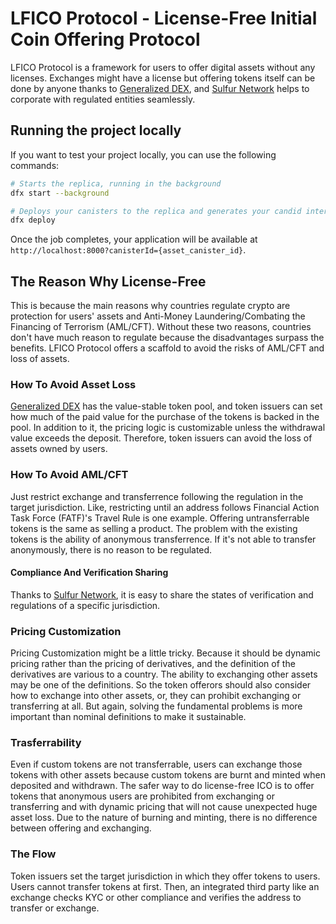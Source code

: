 # LFICO Protocol - License-Free Initial Coin Offering Protocol

LFICO Protocol is a framework for users to offer digital assets without any licenses. Exchanges might have a license but offering tokens itself can be done by anyone thanks to [Generalized DEX](https://github.com/kentomisawa/generalized-dex), and [Sulfur Network](https://github.com/kentomisawa/sulfur) helps to corporate with regulated entities seamlessly.

## Running the project locally

If you want to test your project locally, you can use the following commands:

```bash
# Starts the replica, running in the background
dfx start --background

# Deploys your canisters to the replica and generates your candid interface
dfx deploy
```

Once the job completes, your application will be available at `http://localhost:8000?canisterId={asset_canister_id}`.

## The Reason Why License-Free

This is because the main reasons why countries regulate crypto are protection for users' assets and Anti-Money Laundering/Combating the Financing of Terrorism (AML/CFT). Without these two reasons, countries don't have much reason to regulate because the disadvantages surpass the benefits. LFICO Protocol offers a scaffold to avoid the risks of AML/CFT and loss of assets.

### How To Avoid Asset Loss

[Generalized DEX](https://github.com/kentomisawa/generalized-dex) has the value-stable token pool, and token issuers can set how much of the paid value for the purchase of the tokens is backed in the pool. In addition to it, the pricing logic is customizable unless the withdrawal value exceeds the deposit. Therefore, token issuers can avoid the loss of assets owned by users.  

### How To Avoid AML/CFT

Just restrict exchange and transferrence following the regulation in the target jurisdiction. Like, restricting until an address follows Financial Action Task Force (FATF)'s Travel Rule is one example. Offering untransferrable tokens is the same as selling a product. The problem with the existing tokens is the ability of anonymous transferrence. If it's not able to transfer anonymously, there is no reason to be regulated.

#### Compliance And Verification Sharing

Thanks to [Sulfur Network](https://github.com/kentomisawa/sulfur), it is easy to share the states of verification and regulations of a specific jurisdiction.

### Pricing Customization

Pricing Customization might be a little tricky. Because it should be dynamic pricing rather than the pricing of derivatives, and the definition of the derivatives are various to a country. The ability to exchanging other assets may be one of the definitions. So the token offerors should also consider how to exchange into other assets, or, they can prohibit exchanging or transferring at all. But again, solving the fundamental problems is more important than nominal definitions to make it sustainable.

### Trasferrability

Even if custom tokens are not transferrable, users can exchange those tokens with other assets because custom tokens are burnt and minted when deposited and withdrawn. The safer way to do license-free ICO is to offer tokens that anonymous users are prohibited from exchanging or transferring and with dynamic pricing that will not cause unexpected huge asset loss. Due to the nature of burning and minting, there is no difference between offering and exchanging.

### The Flow

Token issuers set the target jurisdiction in which they offer tokens to users. Users cannot transfer tokens at first. Then, an integrated third party like an exchange checks KYC or other compliance and verifies the address to transfer or exchange.
